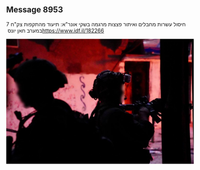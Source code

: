## Message 8953

חיסול עשרות מחבלים ואיתור פצצות מרגמה בשקי אונר"א:
תיעוד מהתקפות צק"ח 7 במערב חאן יונס
‏https://www.idf.il/182266

![Photo](8953/8953_photo.jpg)
